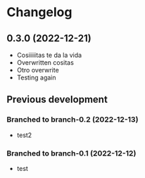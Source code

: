 # Changelog

## 0.3.0 (2022-12-21)

* Cosiiiiitas te da la vida
* Overwritten cositas
* Otro overwrite
* Testing again

## Previous development

### Branched to branch-0.2 (2022-12-13)

* test2

### Branched to branch-0.1 (2022-12-12)

* test

### 
